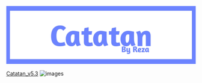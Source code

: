![images](images/20220215_193057.jpg)

[Catatan_v5.3](https://github.com/FrogasQ/Catatan/releases/tag/5.3) ![images](ic_verified.png)
